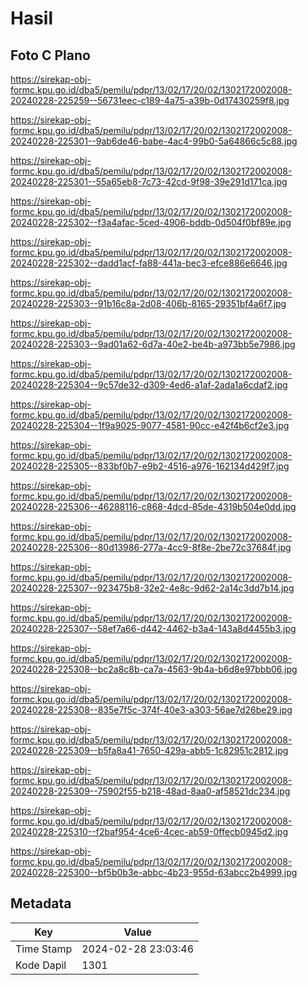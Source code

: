 # Hasil

## Foto C Plano

https://sirekap-obj-formc.kpu.go.id/dba5/pemilu/pdpr/13/02/17/20/02/1302172002008-20240228-225259--56731eec-c189-4a75-a39b-0d17430259f8.jpg

https://sirekap-obj-formc.kpu.go.id/dba5/pemilu/pdpr/13/02/17/20/02/1302172002008-20240228-225301--9ab6de46-babe-4ac4-99b0-5a64866c5c88.jpg

https://sirekap-obj-formc.kpu.go.id/dba5/pemilu/pdpr/13/02/17/20/02/1302172002008-20240228-225301--55a65eb8-7c73-42cd-9f98-39e291d171ca.jpg

https://sirekap-obj-formc.kpu.go.id/dba5/pemilu/pdpr/13/02/17/20/02/1302172002008-20240228-225302--f3a4afac-5ced-4906-bddb-0d504f0bf89e.jpg

https://sirekap-obj-formc.kpu.go.id/dba5/pemilu/pdpr/13/02/17/20/02/1302172002008-20240228-225302--dadd1acf-fa88-441a-bec3-efce886e6646.jpg

https://sirekap-obj-formc.kpu.go.id/dba5/pemilu/pdpr/13/02/17/20/02/1302172002008-20240228-225303--91b16c8a-2d08-406b-8165-29351bf4a6f7.jpg

https://sirekap-obj-formc.kpu.go.id/dba5/pemilu/pdpr/13/02/17/20/02/1302172002008-20240228-225303--9ad01a62-6d7a-40e2-be4b-a973bb5e7986.jpg

https://sirekap-obj-formc.kpu.go.id/dba5/pemilu/pdpr/13/02/17/20/02/1302172002008-20240228-225304--9c57de32-d309-4ed6-a1af-2ada1a6cdaf2.jpg

https://sirekap-obj-formc.kpu.go.id/dba5/pemilu/pdpr/13/02/17/20/02/1302172002008-20240228-225304--1f9a9025-9077-4581-90cc-e42f4b6cf2e3.jpg

https://sirekap-obj-formc.kpu.go.id/dba5/pemilu/pdpr/13/02/17/20/02/1302172002008-20240228-225305--833bf0b7-e9b2-4516-a976-162134d429f7.jpg

https://sirekap-obj-formc.kpu.go.id/dba5/pemilu/pdpr/13/02/17/20/02/1302172002008-20240228-225306--46288116-c868-4dcd-85de-4319b504e0dd.jpg

https://sirekap-obj-formc.kpu.go.id/dba5/pemilu/pdpr/13/02/17/20/02/1302172002008-20240228-225306--80d13986-277a-4cc9-8f8e-2be72c37684f.jpg

https://sirekap-obj-formc.kpu.go.id/dba5/pemilu/pdpr/13/02/17/20/02/1302172002008-20240228-225307--923475b8-32e2-4e8c-9d62-2a14c3dd7b14.jpg

https://sirekap-obj-formc.kpu.go.id/dba5/pemilu/pdpr/13/02/17/20/02/1302172002008-20240228-225307--58ef7a66-d442-4462-b3a4-143a8d4455b3.jpg

https://sirekap-obj-formc.kpu.go.id/dba5/pemilu/pdpr/13/02/17/20/02/1302172002008-20240228-225308--bc2a8c8b-ca7a-4563-9b4a-b6d8e97bbb06.jpg

https://sirekap-obj-formc.kpu.go.id/dba5/pemilu/pdpr/13/02/17/20/02/1302172002008-20240228-225308--835e7f5c-374f-40e3-a303-56ae7d26be29.jpg

https://sirekap-obj-formc.kpu.go.id/dba5/pemilu/pdpr/13/02/17/20/02/1302172002008-20240228-225309--b5fa8a41-7650-429a-abb5-1c82951c2812.jpg

https://sirekap-obj-formc.kpu.go.id/dba5/pemilu/pdpr/13/02/17/20/02/1302172002008-20240228-225309--75902f55-b218-48ad-8aa0-af58521dc234.jpg

https://sirekap-obj-formc.kpu.go.id/dba5/pemilu/pdpr/13/02/17/20/02/1302172002008-20240228-225310--f2baf954-4ce6-4cec-ab59-0ffecb0945d2.jpg

https://sirekap-obj-formc.kpu.go.id/dba5/pemilu/pdpr/13/02/17/20/02/1302172002008-20240228-225300--bf5b0b3e-abbc-4b23-955d-63abcc2b4999.jpg


## Metadata

| Key        | Value               |
| ---------- | ------------------- |
| Time Stamp | 2024-02-28 23:03:46 |
| Kode Dapil | 1301                |



